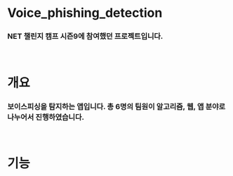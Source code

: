 # Voice_phishing_detection
### NET 챌린지 캠프 시즌9에 참여했던 프로젝트입니다.

</br>

# 개요
### 보이스피싱을 탐지하는 앱입니다. 총 6명의 팀원이 알고리즘, 웹, 앱 분야로 나누어서 진행하였습니다.

</br>

# 기능
### 

